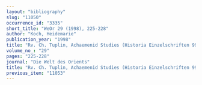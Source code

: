 ```yaml
---
layout: "bibliography"
slug: "11050"
occurrence_id: "3335"
short_title: "WeOr 29 (1998), 225-228"
author: "Koch, Heidemarie"
publication_year: "1998"
title: "Rv. Ch. Tuplin, Achaemenid Studies (Historia Einzelschriften 99, 1995)"
volume_no_: "29"
pages: "225-228"
journal: "Die Welt des Orients"
title: "Rv. Ch. Tuplin, Achaemenid Studies (Historia Einzelschriften 99, 1995)"
previous_item: "11053"
---
```

